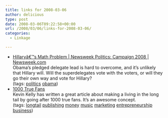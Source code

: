 ```yaml
---
title: links for 2008-03-06
author: delicious
type: post
date: 2008-03-06T09:22:58+00:00
url: /2008/03/06/links-for-2008-03-06/
categories:
  - Linkage

---
```

  * <div>
      <a href="http://www.newsweek.com/id/118240">Hillaryâ€™s Math Problem | Newsweek Politics: Campaign 2008 | Newsweek.com</a>
    </div>
    
    <div>
      Obama&#8217;s pledged delegate lead is hard to overcome, and it&#8217;s unlikely that Hillary will. Will the superdelegates vote with the voters, or will they go their own way and vote for Hillary?
    </div>
    
    <div>
      (tags: <a href="http://del.icio.us/tazzzzz/politics">politics</a> <a href="http://del.icio.us/tazzzzz/obama">obama</a>)
    </div>

  * <div>
      <a href="http://www.kk.org/thetechnium/archives/2008/03/1000_true_fans.php">1000 True Fans</a>
    </div>
    
    <div>
      Kevin Kelly has written a great article about making a living in the long tail by going after 1000 true fans. It&#8217;s an awesome concept.
    </div>
    
    <div>
      (tags: <a href="http://del.icio.us/tazzzzz/longtail">longtail</a> <a href="http://del.icio.us/tazzzzz/publishing">publishing</a> <a href="http://del.icio.us/tazzzzz/money">money</a> <a href="http://del.icio.us/tazzzzz/music">music</a> <a href="http://del.icio.us/tazzzzz/marketing">marketing</a> <a href="http://del.icio.us/tazzzzz/entrepreneurship">entrepreneurship</a> <a href="http://del.icio.us/tazzzzz/business">business</a>)
    </div>